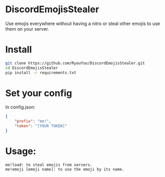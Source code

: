 # DiscordEmojisStealer
Use emojis everywhere without having a nitro or steal other emojis to use them on your server.

# Install
```bash
git clone https://github.com/RyouYoo/DiscordEmojisStealer.git
cd DiscordEmojisStealer
pip install -r requirements.txt
```

# Set your config
In config.json:
```json
{
    "prefix": "me!",
    "token": "[YOUR TOKEN]"
}
```

# Usage:
```
me!load: to steal emojis from servers.
me!emoji [emoji name]: to use the emoji by its name.
```
